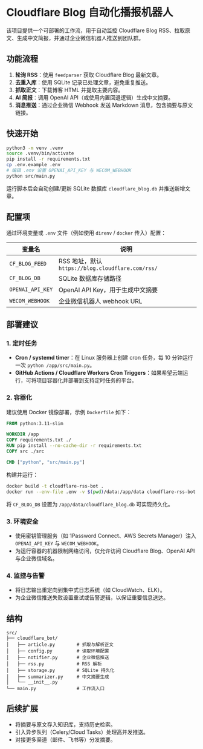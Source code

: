 # Cloudflare Blog 自动化播报机器人

该项目提供一个可部署的工作流，用于自动监控 Cloudflare Blog RSS、拉取原文、生成中文简报，并通过企业微信机器人推送到团队群。

## 功能流程

1. **轮询 RSS**：使用 `feedparser` 获取 Cloudflare Blog 最新文章。
2. **去重入库**：使用 SQLite 记录已处理文章，避免重复推送。
3. **抓取正文**：下载博客 HTML 并提取主要内容。
4. **AI 简报**：调用 OpenAI API（或使用内置回退逻辑）生成中文摘要。
5. **消息推送**：通过企业微信 Webhook 发送 Markdown 消息，包含摘要与原文链接。

## 快速开始

```bash
python3 -m venv .venv
source .venv/bin/activate
pip install -r requirements.txt
cp .env.example .env
# 编辑 .env 设置 OPENAI_API_KEY 与 WECOM_WEBHOOK
python src/main.py
```

运行脚本后会自动创建/更新 SQLite 数据库 `cloudflare_blog.db` 并推送新增文章。

## 配置项

通过环境变量或 `.env` 文件（例如使用 `direnv` / `docker` 传入）配置：

| 变量名 | 说明 |
| --- | --- |
| `CF_BLOG_FEED` | RSS 地址，默认 `https://blog.cloudflare.com/rss/` |
| `CF_BLOG_DB` | SQLite 数据库存储路径 |
| `OPENAI_API_KEY` | OpenAI API Key，用于生成中文摘要 |
| `WECOM_WEBHOOK` | 企业微信机器人 webhook URL |

## 部署建议

### 1. 定时任务

* **Cron / systemd timer**：在 Linux 服务器上创建 cron 任务，每 10 分钟运行一次 `python /app/src/main.py`。
* **GitHub Actions / Cloudflare Workers Cron Triggers**：如果希望云端运行，可将项目容器化并部署到支持定时任务的平台。

### 2. 容器化

建议使用 Docker 镜像部署，示例 `Dockerfile` 如下：

```dockerfile
FROM python:3.11-slim

WORKDIR /app
COPY requirements.txt ./
RUN pip install --no-cache-dir -r requirements.txt
COPY src ./src

CMD ["python", "src/main.py"]
```

构建并运行：

```bash
docker build -t cloudflare-rss-bot .
docker run --env-file .env -v $(pwd)/data:/app/data cloudflare-rss-bot
```

将 `CF_BLOG_DB` 设置为 `/app/data/cloudflare_blog.db` 可实现持久化。

### 3. 环境安全

* 使用密钥管理服务（如 1Password Connect、AWS Secrets Manager）注入 `OPENAI_API_KEY` 与 `WECOM_WEBHOOK`。
* 为运行容器的机器限制网络访问，仅允许访问 Cloudflare Blog、OpenAI API 与企业微信域名。

### 4. 监控与告警

* 将日志输出重定向到集中式日志系统（如 CloudWatch、ELK）。
* 为企业微信推送失败设置重试或告警逻辑，以保证重要信息送达。

## 结构

```
src/
├── cloudflare_bot/
│   ├── article.py        # 抓取与解析正文
│   ├── config.py         # 读取环境配置
│   ├── notifier.py       # 企业微信推送
│   ├── rss.py            # RSS 解析
│   ├── storage.py        # SQLite 持久化
│   ├── summarizer.py     # 中文摘要生成
│   └── __init__.py
└── main.py               # 工作流入口
```

## 后续扩展

* 将摘要与原文存入知识库，支持历史检索。
* 引入异步队列（Celery/Cloud Tasks）处理高并发推送。
* 对接更多渠道（邮件、飞书等）分发摘要。
